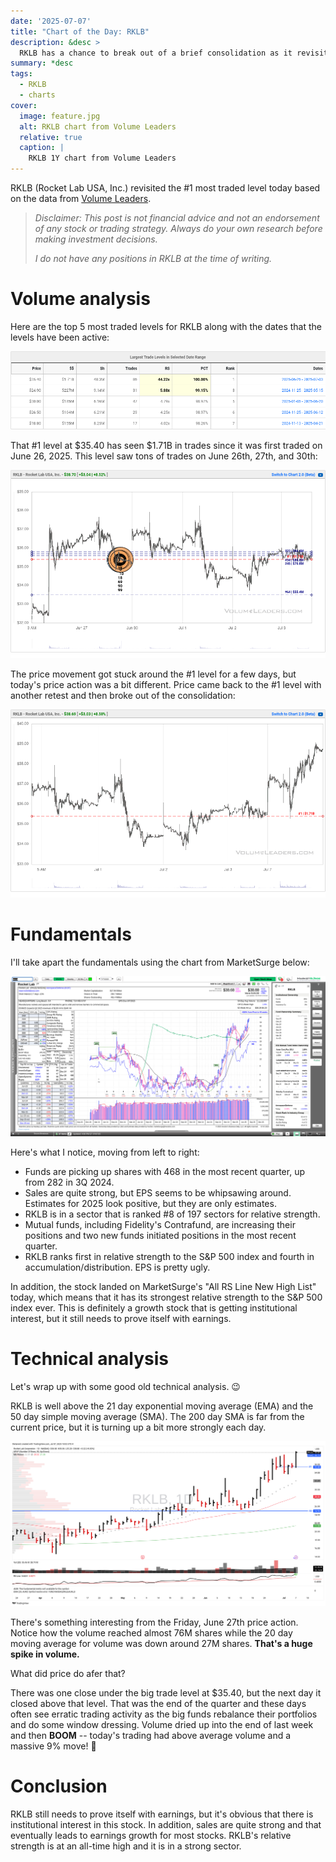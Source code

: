 ```yaml
---
date: '2025-07-07'
title: "Chart of the Day: RKLB"
description: &desc >
  RKLB has a chance to break out of a brief consolidation as it revisits the #1 most traded level.
summary: *desc
tags: 
  - RKLB
  - charts
cover:
  image: feature.jpg
  alt: RKLB chart from Volume Leaders
  relative: true
  caption: |
    RKLB 1Y chart from Volume Leaders     
---
```


RKLB (Rocket Lab USA, Inc.) revisited the #1 most traded level today based on the data from [Volume Leaders](https://volumeleaders.com/).

> _Disclaimer: This post is not financial advice and not an endorsement of any stock or trading strategy.
> Always do your own research before making investment decisions._
>
> _I do not have any positions in RKLB at the time of writing._

# Volume analysis

Here are the top 5 most traded levels for RKLB along with the dates that the levels have been active:

![rklb-trade-levels](rklb-trade-levels.png#center)

That #1 level at $35.40 has seen $1.71B in trades since it was first traded on June 26, 2025.
This level saw tons of trades on June 26th, 27th, and 30th:

![rklb-level-1-trades](rklb-level-1-trades.png#center)

The price movement got stuck around the #1 level for a few days, but today's price action was a bit different.
Price came back to the #1 level with another retest and then broke out of the consolidation:

![rklb-one-week.png](rklb-one-week.png#center)

# Fundamentals

I'll take apart the fundamentals using the chart from MarketSurge below:

![rklb-marketsurge.png](rklb-marketsurge.png)

Here's what I notice, moving from left to right:

* Funds are picking up shares with 468 in the most recent quarter, up from 282 in 3Q 2024.
* Sales are quite strong, but EPS seems to be whipsawing around. Estimates for 2025 look positive, but they are only estimates.
* RKLB is in a sector that is ranked #8 of 197 sectors for relative strength.
* Mutual funds, including Fidelity's Contrafund, are increasing their positions and two new funds initiated positions in the most recent quarter.
* RKLB ranks first in relative strength to the S&P 500 index and fourth in accumulation/distribution. EPS is pretty ugly.

In addition, the stock landed on MarketSurge's "All RS Line New High List" today, which means that it has its strongest relative strength to the S&P 500 index ever.
This is definitely a growth stock that is getting institutional interest, but it still needs to prove itself with earnings.

# Technical analysis

Let's wrap up with some good old technical analysis. 😉

RKLB is well above the 21 day exponential moving average (EMA) and the 50 day simple moving average (SMA).
The 200 day SMA is far from the current price, but it is turning up a bit more strongly each day.

![rklb-tradingview.png](rklb-tradingview.png#center)

There's something interesting from the Friday, June 27th price action.
Notice how the volume reached almost 76M shares while the 20 day moving average for volume was down around 27M shares.
**That's a huge spike in volume.**

What did price do afer that?

There was one close under the big trade level at $35.40, but the next day it closed above that level.
That was the end of the quarter and these days often see erratic trading activity as the big funds rebalance their portfolios and do some window dressing.
Volume dried up into the end of last week and then **BOOM** -- today's trading had above average volume and a massive 9% move! 🤯

# Conclusion

RKLB still needs to prove itself with earnings, but it's obvious that there is institutional interest in this stock.
In addition, sales are quite strong and that eventually leads to earnings growth for most stocks.
RKLB's relative strength is at an all-time high and it is in a strong sector.
